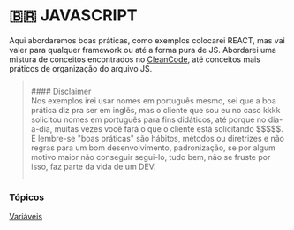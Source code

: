 # 🇧🇷 JAVASCRIPT

Aqui abordaremos boas práticas, como exemplos colocarei REACT, mas vai valer para qualquer framework ou até a forma pura de JS. Abordarei uma mistura de conceitos encontrados no [CleanCode](https://www.amazon.com.br/C%C3%B3digo-limpo-Robert-C-Martin/dp/8576082675/ref=asc_df_8576082675?mcid=2b0fb83a4146383497d27512de9c9086&tag=googleshopp00-20&linkCode=df0&hvadid=709884550309&hvpos=&hvnetw=g&hvrand=8913489556377063343&hvpone=&hvptwo=&hvqmt=&hvdev=c&hvdvcmdl=&hvlocint=&hvlocphy=9047750&hvtargid=pla-398225630878&psc=1&language=pt_BR&gad_source=1), até conceitos mais práticos de organização do arquivo JS.

> <div style="padding:10px 0 14px"> #### Disclaimer <br/>
>Nos exemplos irei usar nomes em português mesmo, sei que a boa prática diz pra ser em inglês, mas o cliente que sou eu no caso kkkk solicitou nomes em português para fins didáticos, até porque no dia-a-dia, muitas vezes você fará o que o cliente está solicitando $$$$$. E lembre-se "boas práticas" são hábitos, métodos ou diretrizes e não regras para um bom desenvolvimento, padronização, se por algum motivo maior não conseguir segui-lo, tudo bem, não se fruste por isso, faz parte da vida de um DEV.</div>


### Tópicos
<a target="_blank" href="./assuntos/variaveis.md">Variáveis</a>
